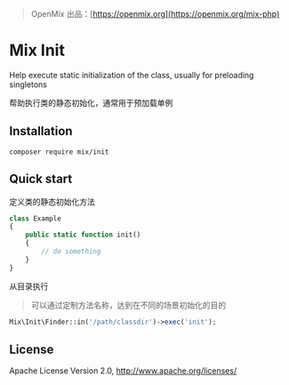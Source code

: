> OpenMix 出品：[https://openmix.org](https://openmix.org/mix-php)

# Mix Init

Help execute static initialization of the class, usually for preloading singletons

帮助执行类的静态初始化，通常用于预加载单例

## Installation

```
composer require mix/init
```

## Quick start

定义类的静态初始化方法

```php
class Example
{
    public static function init()
    {
        // do something
    }
}
```

从目录执行

> 可以通过定制方法名称，达到在不同的场景初始化的目的

```php
Mix\Init\Finder::in('/path/classdir')->exec('init');
```

## License

Apache License Version 2.0, http://www.apache.org/licenses/
